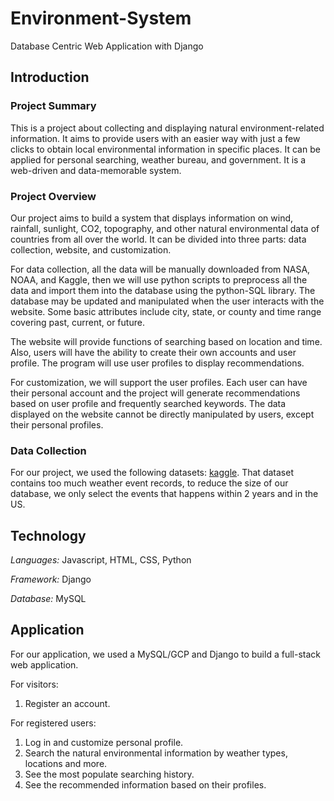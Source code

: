 # Environment-System
Database Centric Web Application with Django

## Introduction
### Project Summary
This is a project about collecting and displaying natural environment-related information. It aims to provide users with an easier way with just a few clicks to obtain local environmental information in specific places. It can be applied for personal searching, weather bureau, and government. It is a web-driven and data-memorable system.

### Project Overview
Our project aims to build a system that displays information on wind, rainfall, sunlight, CO2, topography, and other natural environmental data of countries from all over the world. It can be divided into three parts: data collection, website, and customization.

For data collection, all the data will be manually downloaded from NASA, NOAA, and Kaggle, then we will use python scripts to preprocess all the data and import them into the database using the python-SQL library. The database may be updated and manipulated when the user interacts with the website. Some basic attributes include city, state, or county and time range covering past, current, or future.

The website will provide functions of searching based on location and time. Also, users will have the ability to create their own accounts and user profile. The program will use user profiles to display recommendations. 

For customization, we will support the user profiles. Each user can have their personal account and the project will generate recommendations based on user profile and frequently searched keywords. The data displayed on the website cannot be directly manipulated by users, except their personal profiles.

### Data Collection
For our project, we used the following datasets: [kaggle](https://www.kaggle.com/threnjen/40-years-of-air-quality-index-from-the-epa-daily). That dataset contains too much weather event records, to reduce the size of our database, we only select the events that happens within 2 years and in the US.

## Technology
*Languages:* Javascript, HTML, CSS, Python

*Framework:* Django

*Database:* MySQL

## Application
For our application, we used a MySQL/GCP and Django to build a full-stack web application. 

For visitors:
1. Register an account.

For registered users:
1. Log in and customize personal profile.
2. Search the natural environmental information by weather types, locations and more.
3. See the most populate searching history.
4. See the recommended information based on their profiles.


